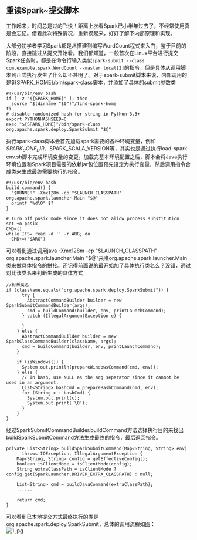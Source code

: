 重读Spark~提交脚本
---------------------------------------

工作起来，时间总是过的飞快！距离上次看Spark已小半年过去了，不经常使用真是会忘记。借着此次特殊情况，重新摸起来，好好了解下内部原理和实现。

大部分初学者学习Spark都是从搭建到编写WordCount程式来入门，鉴于目前的阶段，直接跳过从提交开始看。我们都知道，一般首次在Linux平台进行提交Spark任务时，都是在命令行输入类似`spark-submit --class com.example.spark.WordCount --master local[2]`的指令，但是具体从调用脚本到正式执行发生了什么却不甚明了。对于spark-submit脚本来说，内部调用的是${SPARK_HOME}/bin/spark-class脚本，并添加了具体的submit参数类

```
#!/usr/bin/env bash
if [ -z "${SPARK_HOME}" ]; then
  source "$(dirname "$0")"/find-spark-home
fi
# disable randomized hash for string in Python 3.3+
export PYTHONHASHSEED=0
exec "${SPARK_HOME}"/bin/spark-class org.apache.spark.deploy.SparkSubmit "$@"
```
执行spark-class脚本会首先加载spark需要的各种环境变量，例如$SPARK_CONF_DIR、$SPARK_SCALA_VERSION等，其实也是通过执行load-spark-env.sh脚本完成环境变量的变更。加载完基本环境配置之后，脚本会将Java执行环境位置和Spark项目需要的依赖jar包位置预先设定为执行变量，然后调用指令合成类来生成最终需要执行的指令。

```
#!/usr/bin/env bash
build_command() {
  "$RUNNER" -Xmx128m -cp "$LAUNCH_CLASSPATH" org.apache.spark.launcher.Main "$@"
  printf "%d\0" $?
}

# Turn off posix mode since it does not allow process substitution
set +o posix
CMD=()
while IFS= read -d '' -r ARG; do
  CMD+=("$ARG")
```
可以看到通过调用java -Xmx128m -cp "$LAUNCH_CLASSPATH" org.apache.spark.launcher.Main "$@"来唤org.apache.spark.launcher.Main类来做具体指令的拼接。还记得前面说的最开始加了具体执行类名么？没错，通过对比该类名来判断生成的具体方式
```
//判断类名
if (className.equals("org.apache.spark.deploy.SparkSubmit")) {
      try {
        AbstractCommandBuilder builder = new SparkSubmitCommandBuilder(args);
        cmd = buildCommand(builder, env, printLaunchCommand);
      } catch (IllegalArgumentException e) {
            
      }
    } else {
      AbstractCommandBuilder builder = new SparkClassCommandBuilder(className, args);
      cmd = buildCommand(builder, env, printLaunchCommand);
    }

    if (isWindows()) {
      System.out.println(prepareWindowsCommand(cmd, env));
    } else {
      // In bash, use NULL as the arg separator since it cannot be used in an argument.
      List<String> bashCmd = prepareBashCommand(cmd, env);
      for (String c : bashCmd) {
        System.out.print(c);
        System.out.print('\0');
      }
    }
}
```
经过SparkSubmitCommandBuilder.buildCommand方法选择执行目的来找出buildSparkSubmitCommand方法生成最终的指令，最后返回指令。
```
private List<String> buildSparkSubmitCommand(Map<String, String> env)
      throws IOException, IllegalArgumentException {
    Map<String, String> config = getEffectiveConfig();
    boolean isClientMode = isClientMode(config);
    String extraClassPath = isClientMode ? config.get(SparkLauncher.DRIVER_EXTRA_CLASSPATH) : null;

    List<String> cmd = buildJavaCommand(extraClassPath);
    ......
  
    return cmd;
}
```
可以看到已本地提交方式最终执行的类是org.apache.spark.deploy.SparkSubmit，总体的调用流程如图：  
![1.jpg](https://github.com/V-I-C-T-O-R/spark-source-code/blob/master/article/restudy/1/pic/1.jpg)